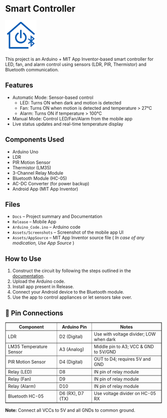 # Smart Controller
<img src="https://raw.githubusercontent.com/ajeyverma/smartcontroller/main/Assets/AppSource/app_logo.png" alt="Smart Home Logo" width="100"/> 


This project is an Arduino + MIT App Inventor-based smart controller for LED, fan, and alarm control using sensors (LDR, PIR, Thermistor) and Bluetooth communication.

## Features
- Automatic Mode: Sensor-based control
  - LED: Turns ON when dark and motion is detected
  - Fan: Turns ON when motion is detected and temperature > 27°C
  - Alarm: Turns ON if temperature > 100°C
- Manual Mode: Control LED/Fan/Alarm from the mobile app
- Live status updates and real-time temperature display

## Components Used
- Arduino Uno
- LDR
- PIR Motion Sensor
- Thermistor (LM35)
- 3-Channel Relay Module
- Bluetooth Module (HC-05)
- AC-DC Converter (for power backup)
- <a href="https://github.com/ajeyverma/smartcontroller/tree/main/Releases" style="text-decoration: none;">Android App (MIT App Inventor) <a/>

## Files
- <a href="/Docs" style="text-decoration: none;">`Docs`<a/> – Project summary and Documentation 
- <a href="/Releases" style="text-decoration: none;">`Release`<a/> – Mobile App
- <a href="/ARDUINO_CODE.ino" style="text-decoration: none;">`Arduino_Code.ino`<a/> – Arduino code
- <a href="/Assets/Screenshots" style="text-decoration: none;">`Assets/Screenshots`<a/> – Screenshot of the mobile app UI
- <a href="/Assets/AppSource" style="text-decoration: none;">`Assets/AppSource`<a/> – MIT App Inventor source file 
   ( <i>In case of any modication, Use App Source </i> )

## How to Use
1. Construct the circuit by following the steps outlined in the <a href="/Docs">documentation</a>.
2. Upload the <a href="/ARDUINO_CODE.ino" style="text-decoration: none;">Arduino code</a>.
3. Install app present in <a href="/Releases" style="text-decoration: none;">Release<a/>.
4. Connect your Android device to the Bluetooth module.
5. Use the app to control appliances or let sensors take over.
  
## 🔌 Pin Connections

<table border="1" cellspacing="0" cellpadding="8">
  <thead>
    <tr>
      <th>Component</th>
      <th>Arduino Pin</th>
      <th>Notes</th>
    </tr>
  </thead>
  <tbody>
    <tr>
      <td>LDR</td>
      <td>D2 (Digital)</td>
      <td>Use with voltage divider; LOW when dark</td>
    </tr>
    <tr>
      <td>LM35 Temperature Sensor</td>
      <td>A3 (Analog)</td>
      <td>Middle pin to A3; VCC & GND to 5V/GND</td>
    </tr>
    <tr>
      <td>PIR Motion Sensor</td>
      <td>D4 (Digital)</td>
      <td>OUT to D4; requires 5V and GND</td>
    </tr>
    <tr>
      <td>Relay (LED)</td>
      <td>D8</td>
      <td>IN pin of relay module</td>
    </tr>
    <tr>
      <td>Relay (Fan)</td>
      <td>D9</td>
      <td>IN pin of relay module</td>
    </tr>
    <tr>
      <td>Relay (Alarm)</td>
      <td>D10</td>
      <td>IN pin of relay module</td>
    </tr>
    <tr>
      <td>Bluetooth HC-05</td>
      <td>D6 (RX), D7 (TX)</td>
      <td>Use voltage divider on HC-05 RX</td>
    </tr>
  </tbody>
</table>

<p><strong>Note:</strong> Connect all VCCs to 5V and all GNDs to common ground.</p>







